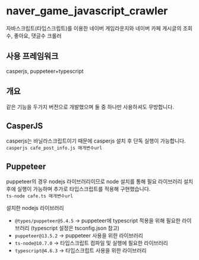 # naver_game_javascript_crawler
자바스크립트(타입스크립트)를 이용한 네이버 게임라운지와 네이버 카페 게시글의 조회수, 좋아요, 댓글수 크롤러

## 사용 프레임워크
casperjs, puppeteer+typescript

## 개요
같은 기능을 두가지 버전으로 개발했으며 둘 중 하나만 사용하셔도 무방합니다.

## CasperJS
casperjs는 바닐라스크립트이기 때문에 casperjs 설치 후 단독 실행이 가능합니다.  
`casperjs cafe_post_info.js 매개변수url`

## Puppeteer
puppeteer의 경우 nodejs 라이브러리이므로 node 설치를 통해 필요 라이브러리 설치 후에 실행이 가능하며 추가로 타입스크립트를 적용해 구현했습니다.  
`ts-node cafe.ts 매개변수url`
  
설치한 nodejs 라이브러리
- `@types/puppeteer@5.4.5` -> puppeteer에 typescript 적용을 위해 필요한 라이브러리 (typescript 설정은 tsconfig.json 참고)
- `puppeteer@13.5.2` -> puppeteer 사용을 위한 라이브러리
- `ts-node@10.7.0` -> 타입스크립트 컴파일 및 실행에 필요한 라이브러리
- `typescript@4.6.3` -> 타입스크립트 사용을 위한 라이브러리
